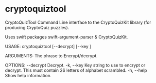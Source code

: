 # cryptoquiztool

CryptoQuizTool
Command Line interface to the CryptoQuizKit library (for producing CryptoQuiz puzzles).

Uses swift packages swift-argument-parser & CryptoQuizKit.

USAGE: cryptoquiztool [--decrypt] [--key <key>] <phrase>

ARGUMENTS:
  <phrase>                The phrase to Encrypt/decrypt. 

OPTIONS:
  --decrypt               Decrypt. 
  -k, --key <key>         Key string to use to encrypt or decrypt. This must contain 26 letters of alphabet scrambled. 
  -h, --help              Show help information.

